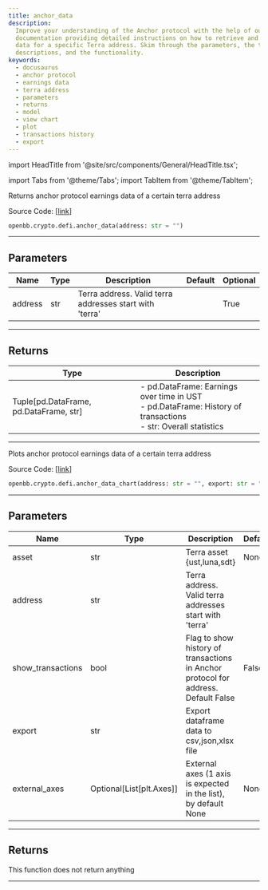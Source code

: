 ```yaml
---
title: anchor_data
description:
  Improve your understanding of the Anchor protocol with the help of our
  documentation providing detailed instructions on how to retrieve and plot earnings
  data for a specific Terra address. Skim through the parameters, the types, the given
  descriptions, and the functionality.
keywords:
  - docusaurus
  - anchor protocol
  - earnings data
  - terra address
  - parameters
  - returns
  - model
  - view chart
  - plot
  - transactions history
  - export
---
```


import HeadTitle from '@site/src/components/General/HeadTitle.tsx';

<HeadTitle title="crypto.defi.anchor_data - Reference | OpenBB SDK Docs" />

import Tabs from '@theme/Tabs';
import TabItem from '@theme/TabItem';

<Tabs>
<TabItem value="model" label="Model" default>

Returns anchor protocol earnings data of a certain terra address

Source Code: [[link](https://github.com/OpenBB-finance/OpenBBTerminal/tree/main/openbb_terminal/cryptocurrency/defi/cryptosaurio_model.py#L17)]

```python
openbb.crypto.defi.anchor_data(address: str = "")
```

---

## Parameters

| Name    | Type | Description                                             | Default | Optional |
| ------- | ---- | ------------------------------------------------------- | ------- | -------- |
| address | str  | Terra address. Valid terra addresses start with 'terra' |         | True     |

---

## Returns

| Type                                   | Description                                                                                                         |
| -------------------------------------- | ------------------------------------------------------------------------------------------------------------------- |
| Tuple[pd.DataFrame, pd.DataFrame, str] | - pd.DataFrame: Earnings over time in UST<br/>- pd.DataFrame: History of transactions<br/>- str: Overall statistics |

---

</TabItem>
<TabItem value="view" label="Chart">

Plots anchor protocol earnings data of a certain terra address

Source Code: [[link](https://github.com/OpenBB-finance/OpenBBTerminal/tree/main/openbb_terminal/cryptocurrency/defi/cryptosaurio_view.py#L25)]

```python
openbb.crypto.defi.anchor_data_chart(address: str = "", export: str = "", show_transactions: bool = False, external_axes: Optional[List[matplotlib.axes._axes.Axes]] = None)
```

---

## Parameters

| Name              | Type                     | Description                                                                        | Default | Optional |
| ----------------- | ------------------------ | ---------------------------------------------------------------------------------- | ------- | -------- |
| asset             | str                      | Terra asset \{ust,luna,sdt\}                                                       | None    | True     |
| address           | str                      | Terra address. Valid terra addresses start with 'terra'                            |         | True     |
| show_transactions | bool                     | Flag to show history of transactions in Anchor protocol for address. Default False | False   | True     |
| export            | str                      | Export dataframe data to csv,json,xlsx file                                        |         | True     |
| external_axes     | Optional[List[plt.Axes]] | External axes (1 axis is expected in the list), by default None                    | None    | True     |

---

## Returns

This function does not return anything

---

</TabItem>
</Tabs>
